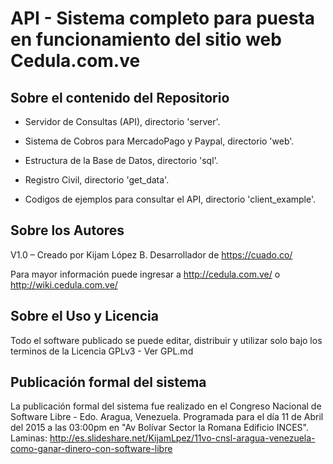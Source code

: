 API - Sistema completo para puesta en funcionamiento del sitio web Cedula.com.ve
==========================

## Sobre el contenido del Repositorio

- Servidor de Consultas (API), directorio 'server'.

- Sistema de Cobros para MercadoPago y Paypal, directorio 'web'.

- Estructura de la Base de Datos, directorio 'sql'.

- Registro Civil, directorio 'get_data'.

- Codigos de ejemplos para consultar el API, directorio 'client_example'.

## Sobre los Autores

V1.0 – Creado por Kijam López B. Desarrollador de https://cuado.co/

Para mayor información puede ingresar a http://cedula.com.ve/ o http://wiki.cedula.com.ve/

## Sobre el Uso y Licencia

Todo el software publicado se puede editar, distribuir y utilizar solo bajo los terminos de la Licencia GPLv3 - Ver GPL.md

## Publicación formal del sistema

La publicación formal del sistema fue realizado en el Congreso Nacional de Software Libre - Edo. Aragua, Venezuela. Programada para el día 11 de Abril del 2015 a las 03:00pm en "Av Bolívar Sector la Romana Edificio INCES". Laminas: http://es.slideshare.net/KijamLpez/11vo-cnsl-aragua-venezuela-como-ganar-dinero-con-software-libre
